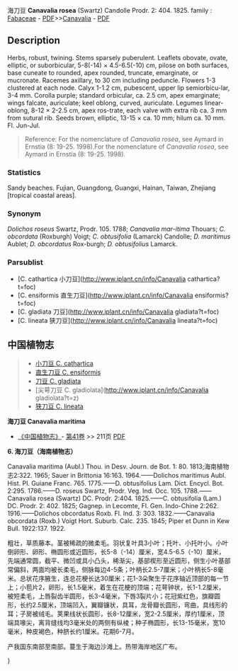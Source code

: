 海刀豆 **Canavalia rosea** (Swartz) Candolle Prodr. 2: 404. 1825.
family : [Fabaceae](http://www.iplant.cn/info/Fabaceae?t=foc) - [PDF](http://www.iplant.cn/foc/pdf/Fabaceae.pdf)>>[Canavalia](http://www.iplant.cn/info/Canavalia?t=foc) - [PDF](http://www.iplant.cn/foc/pdf/Canavalia.pdf)

## Description

Herbs, robust, twining. Stems sparsely puberulent. Leaflets obovate, ovate, elliptic, or suborbicular, 5-8(-14) × 4.5-6.5(-10) cm, pilose on both surfaces, base cuneate to rounded, apex rounded, truncate, emarginate, or mucronate. Racemes axillary, to 30 cm including peduncle. Flowers 1-3 clustered at each node. Calyx 1-1.2 cm, pubescent, upper lip semiorbicu-lar, 3-4 mm. Corolla purple; standard orbicular, ca. 2.5 cm, apex emarginate; wings falcate, auriculate; keel oblong, curved, auriculate. Legumes linear-oblong, 8-12 × 2-2.5 cm, apex ros-trate, each valve with extra rib ca. 3 mm from sutural rib. Seeds brown, elliptic, 13-15 × ca. 10 mm; hilum ca. 10 mm. Fl. Jun-Jul.


> Reference: 
> For the nomenclature of *Canavalia rosea*, see Aymard in Ernstia (8: 19-25. 1998).For the nomenclature of *Canavalia rosea*, see Aymard in Ernstia (8: 19-25. 1998).

### Statistics
Sandy beaches. Fujian, Guangdong, Guangxi, Hainan, Taiwan, Zhejiang [tropical coastal areas].

### Synonym
*Dolichos roseus* Swartz, Prodr. 105. 1788; *Canavalia mar-itima* Thouars; *C. obcordata* (Roxburgh) Voigt; *C. obtusifolia* (Lamarck) Candolle; *D. maritimus* Aublet; *D. obcordatus* Rox-burgh; *D. obtusifolius* Lamarck.

### Parsublist

* [C.  cathartica  小刀豆](http://www.iplant.cn/info/Canavalia cathartica?t=foc)
* [C.  ensiformis  直生刀豆](http://www.iplant.cn/info/Canavalia ensiformis?t=foc)
* [C.  gladiata  刀豆](http://www.iplant.cn/info/Canavalia gladiata?t=foc)
* [C.  lineata  狭刀豆](http://www.iplant.cn/info/Canavalia lineata?t=foc)


## 中国植物志

> * [小刀豆  C.  cathartica](Canavalia-cathartica-小刀豆.md)
> * [直生刀豆  C.  ensiformis](Canavalia-ensiformis-直生刀豆.md)
> * [刀豆  C.  gladiata](Canavalia-gladiata-刀豆.md)
> * [尖萼刀豆  C.  gladiolata](http://www.iplant.cn/info/Canavalia gladiolata?t=z)
> * [狭刀豆  C.  lineata](Canavalia-lineata-狭刀豆.md)


**海刀豆 Canavalia maritima**

* [《中国植物志》](http://www.iplant.cn/frps)- [第41卷](http://www.iplant.cn/frps/vol/41) >> 211页 [PDF](http://www.iplant.cn/frps/pdf/41/211a.pdf)


**6. 海刀豆（海南植物志）**

Canavalia maritima (Aubl.) Thou. in Desv. Journ. de Bot. 1: 80. 1813;海南植物志2:322. 1965; Sauer in Brittonia 16:163. 1964.——Dolichos maritimus Aubl. Hist. Pl. Guiane Franc. 765. 1775.——D. obtusifolius Lam. Dict. Encycl. Bot. 2:295. 1786.——D. roseus Swartz, Prodr. Veg. Ind. Occ. 105. 1788.——Canavalia rosea (Swartz) DC. Prodr. 2:404. 1825.——C. obtusifolia (Lam.) DC. Prodr. 2: 402. 1825; Gagnep. in Lecomte, Fl. Gen. Indo-Chine 2:262. 1916.——Dolichos obcordatus Roxb. Fl. Ind. 3: 303. 1832.——Canavalia obcordata (Roxb.) Voigt Hort. Suburb. Calc. 235. 1845; Piper et Dunn in Kew Bull. 1922:137. 1922.

粗壮，草质藤本。茎被稀疏的微柔毛。羽状复叶具3小叶；托叶、小托叶小。小叶倒卵形、卵形、椭圆形或近圆形，长5-8（-14）厘米，宽4.5-6.5（-10）厘米，先端通常圆，截平、微凹或具小凸头，稀渐尖，基部楔形至近圆形，侧生小叶基部常偏斜，两面均被长柔毛，侧脉每边4-5条；叶柄长2.5-7厘米；小叶柄长5-8毫米。总状花序腋生，连总花梗长达30厘米；花1-3朵聚生于花序轴近顶部的每一节上；小苞片2，卵形，长1.5毫米，着生在花梗的顶端；花萼钟状，长1-1.2厘米，被短柔毛，上唇裂齿半圆形，长3-4毫米，下唇3裂片小；花冠紫红色，旗瓣圆形，长约2.5厘米，顶端凹入，翼瓣镰状，具耳，龙骨瓣长圆形，弯曲，具线形的耳；子房被绒毛。荚果线状长圆形，长8-12厘米，宽2-2.5厘米，厚约1厘米，顶端具喙尖，离背缝线均3毫米处的两侧有纵棱；种子椭圆形，长13-15毫米，宽10毫米，种皮褐色，种脐长约1厘米。花期6-7月。

产我国东南部至南部。蔓生于海边沙滩上。热带海岸地区广布。

}